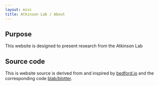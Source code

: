 ```yaml
---
layout: misc
title: Atkinson Lab / About
---
```


## Purpose

This website is designed to present research from the Atkinson Lab

## Source code

This is website source is derived from and inspired by [bedford.io](https://bedford.io/misc/about/) and the corresponding code [blab/blotter](https://github.com/blab/blotter). 
